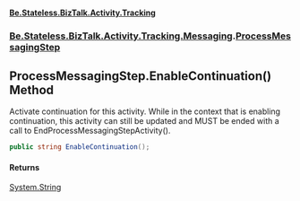 #### [Be.Stateless.BizTalk.Activity.Tracking](README.md 'README')
### [Be.Stateless.BizTalk.Activity.Tracking.Messaging](Be.Stateless.BizTalk.Activity.Tracking.Messaging.md 'Be.Stateless.BizTalk.Activity.Tracking.Messaging').[ProcessMessagingStep](ProcessMessagingStep.md 'Be.Stateless.BizTalk.Activity.Tracking.Messaging.ProcessMessagingStep')

## ProcessMessagingStep.EnableContinuation() Method

Activate continuation for this activity. While in the context that is enabling continuation, this activity can
still be updated and MUST be ended with a call to EndProcessMessagingStepActivity().

```csharp
public string EnableContinuation();
```

#### Returns
[System.String](https://docs.microsoft.com/en-us/dotnet/api/System.String 'System.String')